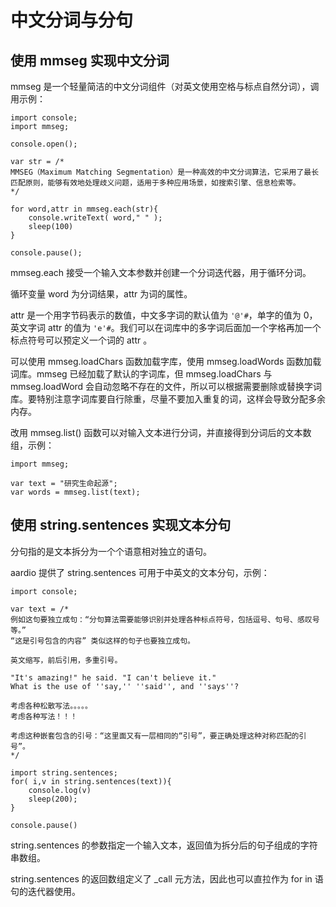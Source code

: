 # 中文分词与分句

## 使用 mmseg 实现中文分词

mmseg 是一个轻量简洁的中文分词组件（对英文使用空格与标点自然分词），调用示例：

```aardio
import console;
import mmseg;

console.open();

var str = /*
MMSEG（Maximum Matching Segmentation）是一种高效的中文分词算法，它采用了最长匹配原则，能够有效地处理歧义问题，适用于多种应用场景，如搜索引擎、信息检索等。
*/

for word,attr in mmseg.each(str){
    console.writeText( word," " );
    sleep(100)
}
 
console.pause();
```

mmseg.each 接受一个输入文本参数并创建一个分词迭代器，用于循环分词。

循环变量 word 为分词结果，attr 为词的属性。

attr 是一个用字节码表示的数值，中文多字词的默认值为 `'@'#`，单字的值为 0，英文字词 attr 的值为 `'e'#`。我们可以在词库中的多字词后面加一个字格再加一个标点符号可以预定义一个词的 attr 。

可以使用 mmseg.loadChars 函数加载字库，使用 mmseg.loadWords 函数加载词库。mmseg 已经加载了默认的字词库，但 mmseg.loadChars 与 mmseg.loadWord 会自动忽略不存在的文件，所以可以根据需要删除或替换字词库。要特别注意字词库要自行除重，尽量不要加入重复的词，这样会导致分配多余内存。

改用 mmseg.list() 函数可以对输入文本进行分词，并直接得到分词后的文本数组，示例：

```aardio
import mmseg;

var text = "研究生命起源";
var words = mmseg.list(text);
```

## 使用 string.sentences 实现文本分句

分句指的是文本拆分为一个个语意相对独立的语句。

aardio 提供了 string.sentences 可用于中英文的文本分句，示例：

```aardio
import console; 

var text = /*
例如这句要独立成句：“分句算法需要能够识别并处理各种标点符号，包括逗号、句号、感叹号等。” 
“这是引号包含的内容” 类似这样的句子也要独立成句。

英文缩写，前后引用，多重引号。

"It's amazing!" he said. "I can't believe it."
What is the use of ''say,'' ''said'', and ''says''? 
 
考虑各种松散写法。。。。。
考虑各种写法！！！

考虑这种嵌套包含的引号：“这里面又有一层相同的“引号”，要正确处理这种对称匹配的引号”。
*/

import string.sentences;
for( i,v in string.sentences(text)){
	console.log(v)
	sleep(200);
}

console.pause()
```

string.sentences 的参数指定一个输入文本，返回值为拆分后的句子组成的字符串数组。

string.sentences 的返回数组定义了 _call 元方法，因此也可以直拉作为 for in 语句的迭代器使用。